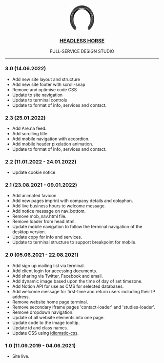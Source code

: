 <div align="center">
  <br>
  <a href="https://headless.horse"><img src="./assets/media/images/hh-logo.png" alt="Headless Horse" width="80" height="80"/></a>
  <br>
  <h3><a href="https://headless.horse">HEADLESS HORSE</a></h3>
  <p>FULL-SERVICE DESIGN STUDIO</p>
</div>

* * *

### 3.0 (14.06.2022)
* Add new site layout and structure
* Add new site footer with scroll-snap
* Remove and optimise code CSS
* Update to site navigation
* Update to terminal controls
* Update to format of info, services and contact.

### 2.3 (25.01.2022)
* Add Are.na feed.
* Add scrolling title.
* Add mobile navigation with accordion.
* Add mobile header pixelation animation.
* Update to format of info, services and contact.

### 2.2 (11.01.2022 - 24.01.2022)
* Update cookie notice.

### 2.1 (23.08.2021 - 09.01.2022)
* Add animated favicon.
* Add new pages imprint with company details and colophon.
* Add live business hours to welcome message.
* Add notice message on nav_bottom.
* Remove mob_nav.html file.
* Remove loader from head.html.
* Update mobile navigation to follow the terminal navigation of the desktop version.
* Update copy for info and services.
* Update to terminal structure to support breakpoint for mobile.

### 2.0 (05.06.2021 - 22.08.2021)

* Add sign up mailing list via terminal.
* Add client login for accessing documents.
* Add sharing via Twitter, Facebook and email.
* Add dynamic image based upon the time of day of set timezone.
* Add Notion API for use as CMS for selected databases.
* Add welcome message for first-time and return users including their IP address.
* Remove website home page terminal.
* Remove secondary iframe pages 'contact-loader' and 'studies-loader'.
* Remove dropdown navigation.
* Update of all website elements into one page.
* Update code to the image tooltip.
* Update id and class names.
* Update CSS using [idiomatic-css](https://github.com/necolas/idiomatic-css).

### 1.0 (11.09.2019 - 04.06.2021)
* Site live.
